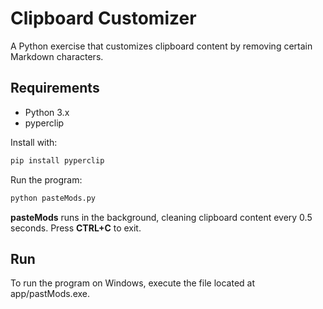 # Clipboard Customizer

A Python exercise that customizes clipboard content by removing certain Markdown characters.

## Requirements

- Python 3.x
- pyperclip

Install with:

```bash
pip install pyperclip
```

Run the program:

```bash
python pasteMods.py
```

**pasteMods** runs in the background, cleaning clipboard content every 0.5 seconds. Press **CTRL+C** to exit.

## Run
To run the program on Windows, execute the file located at app/pastMods.exe.
